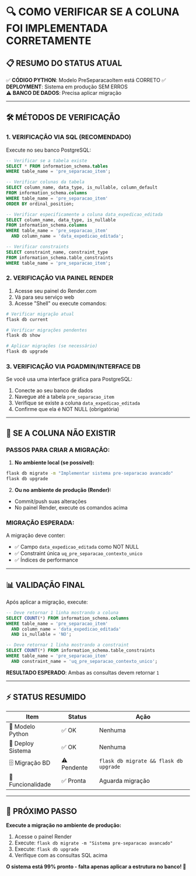 # 🔍 **COMO VERIFICAR SE A COLUNA FOI IMPLEMENTADA CORRETAMENTE**

## 📋 **RESUMO DO STATUS ATUAL**

✅ **CÓDIGO PYTHON**: Modelo PreSeparacaoItem está CORRETO
✅ **DEPLOYMENT**: Sistema em produção SEM ERROS  
⚠️ **BANCO DE DADOS**: Precisa aplicar migração

---

## 🛠️ **MÉTODOS DE VERIFICAÇÃO**

### **1. VERIFICAÇÃO VIA SQL (RECOMENDADO)**
Execute no seu banco PostgreSQL:

```sql
-- Verificar se a tabela existe
SELECT * FROM information_schema.tables 
WHERE table_name = 'pre_separacao_item';

-- Verificar colunas da tabela
SELECT column_name, data_type, is_nullable, column_default
FROM information_schema.columns
WHERE table_name = 'pre_separacao_item'
ORDER BY ordinal_position;

-- Verificar especificamente a coluna data_expedicao_editada
SELECT column_name, data_type, is_nullable
FROM information_schema.columns
WHERE table_name = 'pre_separacao_item' 
  AND column_name = 'data_expedicao_editada';

-- Verificar constraints
SELECT constraint_name, constraint_type
FROM information_schema.table_constraints
WHERE table_name = 'pre_separacao_item';
```

### **2. VERIFICAÇÃO VIA PAINEL RENDER**
1. Acesse seu painel do Render.com
2. Vá para seu serviço web
3. Acesse "Shell" ou execute comandos:

```bash
# Verificar migração atual
flask db current

# Verificar migrações pendentes  
flask db show

# Aplicar migrações (se necessário)
flask db upgrade
```

### **3. VERIFICAÇÃO VIA PGADMIN/INTERFACE DB**
Se você usa uma interface gráfica para PostgreSQL:
1. Conecte ao seu banco de dados
2. Navegue até a tabela `pre_separacao_item`
3. Verifique se existe a coluna `data_expedicao_editada`
4. Confirme que ela é NOT NULL (obrigatória)

---

## 🚨 **SE A COLUNA NÃO EXISTIR**

### **PASSOS PARA CRIAR A MIGRAÇÃO:**

1. **No ambiente local (se possível):**
```bash
flask db migrate -m "Implementar sistema pre-separacao avancado"
flask db upgrade
```

2. **Ou no ambiente de produção (Render):**
- Commit/push suas alterações
- No painel Render, execute os comandos acima

### **MIGRAÇÃO ESPERADA:**
A migração deve conter:
- ✅ Campo `data_expedicao_editada` como NOT NULL
- ✅ Constraint única `uq_pre_separacao_contexto_unico`
- ✅ Índices de performance

---

## 📊 **VALIDAÇÃO FINAL**

Após aplicar a migração, execute:

```sql
-- Deve retornar 1 linha mostrando a coluna
SELECT COUNT(*) FROM information_schema.columns
WHERE table_name = 'pre_separacao_item' 
  AND column_name = 'data_expedicao_editada'
  AND is_nullable = 'NO';

-- Deve retornar 1 linha mostrando a constraint
SELECT COUNT(*) FROM information_schema.table_constraints
WHERE table_name = 'pre_separacao_item' 
  AND constraint_name = 'uq_pre_separacao_contexto_unico';
```

**RESULTADO ESPERADO**: Ambas as consultas devem retornar `1`

---

## ⚡ **STATUS RESUMIDO**

| Item | Status | Ação |
|------|---------|------|
| 🐍 Modelo Python | ✅ OK | Nenhuma |
| 🚀 Deploy Sistema | ✅ OK | Nenhuma |  
| 🗄️ Migração BD | ⚠️ Pendente | `flask db migrate && flask db upgrade` |
| 🔧 Funcionalidade | ✅ Pronta | Aguarda migração |

---

## 🎯 **PRÓXIMO PASSO**

**Execute a migração no ambiente de produção:**
1. Acesse o painel Render
2. Execute: `flask db migrate -m "Sistema pre-separacao avancado"`
3. Execute: `flask db upgrade`
4. Verifique com as consultas SQL acima

**O sistema está 99% pronto - falta apenas aplicar a estrutura no banco! 🚀**